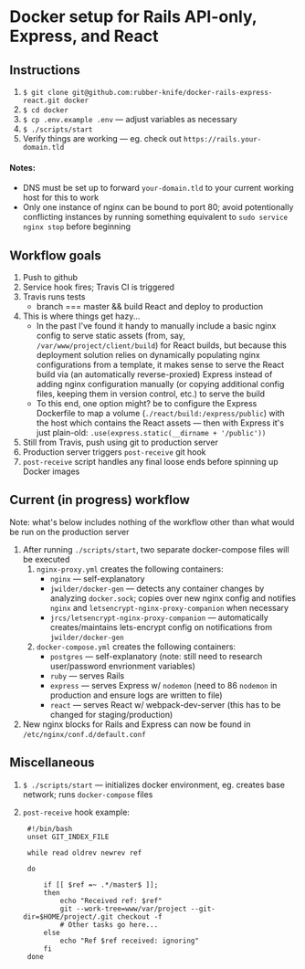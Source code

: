 
# Docker setup for Rails API-only, Express, and React

## Instructions
1. `$ git clone git@github.com:rubber-knife/docker-rails-express-react.git docker`
2. `$ cd docker`
3. `$ cp .env.example .env` — adjust variables as necessary
4. `$ ./scripts/start`
5. Verify things are working — eg. check out `https://rails.your-domain.tld`

#### Notes:
- DNS must be set up to forward `your-domain.tld` to your current working host for this to work
- Only one instance of nginx can be bound to port 80; avoid potentionally conflicting instances by running something equivalent to `sudo service nginx stop` before beginning

## Workflow goals
1. Push to github
2. Service hook fires; Travis CI is triggered
3. Travis runs tests
    - branch === master && build React and deploy to production
4. This is where things get hazy...
    - In the past I've found it handy to manually include a basic nginx config to serve static assets (from, say, `/var/www/project/client/build`) for React builds, but because this deployment solution relies on dynamically populating nginx configurations from a template, it makes sense to serve the React build via (an automatically reverse-proxied) Express instead of adding nginx configuration manually (or copying additional config files, keeping them in version control, etc.) to serve the build
    - To this end, one option might? be to configure the Express Dockerfile to map a volume (`./react/build:/express/public`) with the host which contains the React assets — then with Express it's just plain-old: `.use(express.static(__dirname + '/public'))`
5. Still from Travis, push using git to production server
6. Production server triggers `post-receive` git hook
7. `post-receive` script handles any final loose ends before spinning up Docker images

## Current (in progress) workflow
Note: what's below includes nothing of the workflow other than what would be run on the production server
1. After running `./scripts/start`, two separate docker-compose files will be executed
    1. `nginx-proxy.yml` creates the following containers:
        - `nginx` — self-explanatory
        - `jwilder/docker-gen` — detects any container changes by analyzing `docker.sock`; copies over new nginx config and notifies `nginx` and `letsencrypt-nginx-proxy-companion` when necessary
        - `jrcs/letsencrypt-nginx-proxy-companion` — automatically creates/maintains lets-encrypt config on notifications from `jwilder/docker-gen`
    2. `docker-compose.yml` creates the following containers:
        - `postgres` — self-explanatory (note: still need to research user/password envrionment variables)
        - `ruby` — serves Rails
        - `express` — serves Express w/ `nodemon` (need to 86 `nodemon` in production and ensure logs are written to file)
        - `react` — serves React w/ webpack-dev-server (this has to be changed for staging/production)
2. New nginx blocks for Rails and Express can now be found in `/etc/nginx/conf.d/default.conf`

## Miscellaneous
1. `$ ./scripts/start` — initializes docker environment, eg. creates base network; runs `docker-compose` files
2. `post-receive` hook example:

        #!/bin/bash
        unset GIT_INDEX_FILE

        while read oldrev newrev ref

        do

            if [[ $ref =~ .*/master$ ]];
            then
                echo "Received ref: $ref"
                git --work-tree=www/var/project --git-dir=$HOME/project/.git checkout -f
                # Other tasks go here...
            else
                echo "Ref $ref received: ignoring"
            fi
        done
